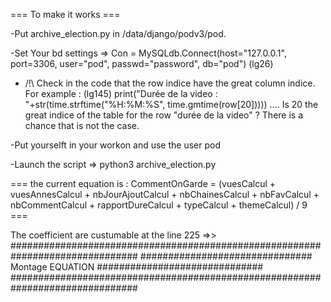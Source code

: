=== To make it works ===

-Put archive_election.py in /data/django/podv3/pod. 

-Set Your bd settings => Con = MySQLdb.Connect(host="127.0.0.1", port=3306, user="pod", passwd="password", db="pod") (lg26)

- /!\ Check in the code that the row indice have the great column indice.
    For example : (lg145) print("Durée de la video : "+str(time.strftime("%H:%M:%S", time.gmtime(row[20])))) .... Is 20 the great indice of the table for the row "durée de la video" ?
    There is a chance that is not the case.

-Put yourselft in your workon and use the user pod

-Launch the script => python3 archive_election.py

=== the current equation is : CommentOnGarde = (vuesCalcul + vuesAnnesCalcul + nbJourAjoutCalcul + nbChainesCalcul + nbFavCalcul + nbCommentCalcul + rapportDureCalcul + typeCalcul + themeCalcul) / 9 ===

The coefficient are custumable at the line 225 =>>
###############################################################################
############################### Montage EQUATION ##############################
###############################################################################
